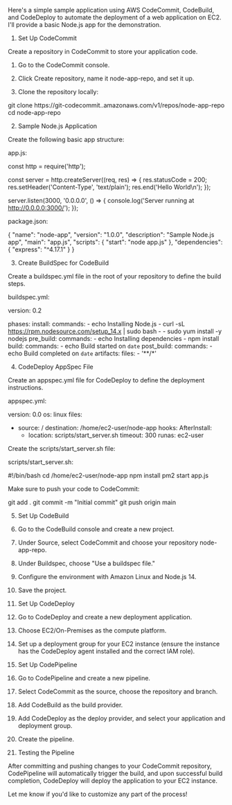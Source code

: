 Here's a simple sample application using AWS CodeCommit, CodeBuild, and CodeDeploy to automate the deployment of a web application on EC2. I'll provide a basic Node.js app for the demonstration.

1. Set Up CodeCommit

Create a repository in CodeCommit to store your application code.

1. Go to the CodeCommit console.


2. Click Create repository, name it node-app-repo, and set it up.


3. Clone the repository locally:

git clone https://git-codecommit.<region>.amazonaws.com/v1/repos/node-app-repo
cd node-app-repo



2. Sample Node.js Application

Create the following basic app structure:

app.js:

const http = require('http');

const server = http.createServer((req, res) => {
    res.statusCode = 200;
    res.setHeader('Content-Type', 'text/plain');
    res.end('Hello World\n');
});

server.listen(3000, '0.0.0.0', () => {
    console.log('Server running at http://0.0.0.0:3000/');
});

package.json:

{
  "name": "node-app",
  "version": "1.0.0",
  "description": "Sample Node.js app",
  "main": "app.js",
  "scripts": {
    "start": "node app.js"
  },
  "dependencies": {
    "express": "^4.17.1"
  }
}


3. Create BuildSpec for CodeBuild

Create a buildspec.yml file in the root of your repository to define the build steps.

buildspec.yml:

version: 0.2

phases:
  install:
    commands:
      - echo Installing Node.js
      - curl -sL https://rpm.nodesource.com/setup_14.x | sudo bash -
      - sudo yum install -y nodejs
  pre_build:
    commands:
      - echo Installing dependencies
      - npm install
  build:
    commands:
      - echo Build started on `date`
  post_build:
    commands:
      - echo Build completed on `date`
artifacts:
  files:
    - '**/*'


4. CodeDeploy AppSpec File

Create an appspec.yml file for CodeDeploy to define the deployment instructions.

appspec.yml:

version: 0.0
os: linux
files:
  - source: /
    destination: /home/ec2-user/node-app
hooks:
  AfterInstall:
    - location: scripts/start_server.sh
      timeout: 300
      runas: ec2-user


Create the scripts/start_server.sh file:

scripts/start_server.sh:

#!/bin/bash
cd /home/ec2-user/node-app
npm install
pm2 start app.js


Make sure to push your code to CodeCommit:

git add .
git commit -m "Initial commit"
git push origin main

5. Set Up CodeBuild

1. Go to the CodeBuild console and create a new project.


2. Under Source, select CodeCommit and choose your repository node-app-repo.


3. Under Buildspec, choose "Use a buildspec file."


4. Configure the environment with Amazon Linux and Node.js 14.


5. Save the project.



6. Set Up CodeDeploy

1. Go to CodeDeploy and create a new deployment application.


2. Choose EC2/On-Premises as the compute platform.


3. Set up a deployment group for your EC2 instance (ensure the instance has the CodeDeploy agent installed and the correct IAM role).



7. Set Up CodePipeline

1. Go to CodePipeline and create a new pipeline.


2. Select CodeCommit as the source, choose the repository and branch.


3. Add CodeBuild as the build provider.


4. Add CodeDeploy as the deploy provider, and select your application and deployment group.


5. Create the pipeline.



8. Testing the Pipeline

After committing and pushing changes to your CodeCommit repository, CodePipeline will automatically trigger the build, and upon successful build completion, CodeDeploy will deploy the application to your EC2 instance.

Let me know if you'd like to customize any part of the process!

